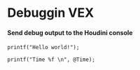 # Debuggin VEX

#### Send debug output to the Houdini console

```
printf("Hello world!");

printf("Time %f \n", @Time);
```